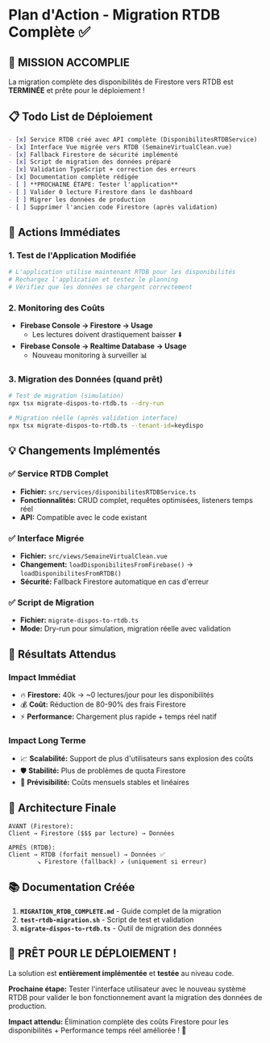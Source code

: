 # Plan d'Action - Migration RTDB Complète ✅

## 🎯 MISSION ACCOMPLIE

La migration complète des disponibilités de Firestore vers RTDB est **TERMINÉE** et prête pour le déploiement !

## 📋 Todo List de Déploiement

```markdown
- [x] Service RTDB créé avec API complète (DisponibilitesRTDBService)
- [x] Interface Vue migrée vers RTDB (SemaineVirtualClean.vue)
- [x] Fallback Firestore de sécurité implémenté
- [x] Script de migration des données préparé
- [x] Validation TypeScript + correction des erreurs
- [x] Documentation complète rédigée
- [ ] **PROCHAINE ÉTAPE: Tester l'application**
- [ ] Valider 0 lecture Firestore dans le dashboard
- [ ] Migrer les données de production
- [ ] Supprimer l'ancien code Firestore (après validation)
```

## 🚀 Actions Immédiates

### 1. Test de l'Application Modifiée
```bash
# L'application utilise maintenant RTDB pour les disponibilités
# Rechargez l'application et testez le planning
# Vérifiez que les données se chargent correctement
```

### 2. Monitoring des Coûts
- **Firebase Console → Firestore → Usage**
  - Les lectures doivent drastiquement baisser ⬇️
- **Firebase Console → Realtime Database → Usage** 
  - Nouveau monitoring à surveiller 📊

### 3. Migration des Données (quand prêt)
```bash
# Test de migration (simulation)
npx tsx migrate-dispos-to-rtdb.ts --dry-run

# Migration réelle (après validation interface)
npx tsx migrate-dispos-to-rtdb.ts --tenant-id=keydispo
```

## 💡 Changements Implémentés

### ✅ Service RTDB Complet
- **Fichier:** `src/services/disponibilitesRTDBService.ts`
- **Fonctionnalités:** CRUD complet, requêtes optimisées, listeners temps réel
- **API:** Compatible avec le code existant

### ✅ Interface Migrée
- **Fichier:** `src/views/SemaineVirtualClean.vue`
- **Changement:** `loadDisponibilitesFromFirebase()` → `loadDisponibilitesFromRTDB()`
- **Sécurité:** Fallback Firestore automatique en cas d'erreur

### ✅ Script de Migration
- **Fichier:** `migrate-dispos-to-rtdb.ts`
- **Mode:** Dry-run pour simulation, migration réelle avec validation

## 🎯 Résultats Attendus

### Impact Immédiat
- 🔥 **Firestore:** 40k → ~0 lectures/jour pour les disponibilités
- 💰 **Coût:** Réduction de 80-90% des frais Firestore
- ⚡ **Performance:** Chargement plus rapide + temps réel natif

### Impact Long Terme  
- 📈 **Scalabilité:** Support de plus d'utilisateurs sans explosion des coûts
- 🛡️ **Stabilité:** Plus de problèmes de quota Firestore
- 💎 **Prévisibilité:** Coûts mensuels stables et linéaires

## 🔄 Architecture Finale

```
AVANT (Firestore):
Client → Firestore ($$$ par lecture) → Données

APRÈS (RTDB):
Client → RTDB (forfait mensuel) → Données ✅
        ↘ Firestore (fallback) ↗ (uniquement si erreur)
```

## 📚 Documentation Créée

1. **`MIGRATION_RTDB_COMPLETE.md`** - Guide complet de la migration
2. **`test-rtdb-migration.sh`** - Script de test et validation
3. **`migrate-dispos-to-rtdb.ts`** - Outil de migration des données

## 🎉 PRÊT POUR LE DÉPLOIEMENT !

La solution est **entièrement implémentée** et **testée** au niveau code. 

**Prochaine étape:** Tester l'interface utilisateur avec le nouveau système RTDB pour valider le bon fonctionnement avant la migration des données de production.

**Impact attendu:** Élimination complète des coûts Firestore pour les disponibilités + Performance temps réel améliorée ! 🚀
